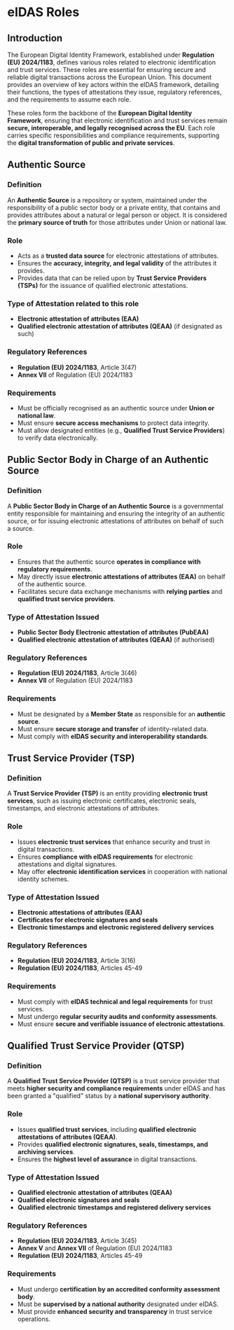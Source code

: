 # eIDAS Roles

## Introduction
The European Digital Identity Framework, established under **Regulation (EU) 2024/1183**, defines various roles related to electronic identification and trust services. These roles are essential for ensuring secure and reliable digital transactions across the European Union. This document provides an overview of key actors within the eIDAS framework, detailing their functions, the types of attestations they issue, regulatory references, and the requirements to assume each role.

These roles form the backbone of the **European Digital Identity Framework**, ensuring that electronic identification and trust services remain **secure, interoperable, and legally recognised across the EU**. Each role carries specific responsibilities and compliance requirements, supporting the **digital transformation of public and private services**.

## Authentic Source

### Definition
An **Authentic Source** is a repository or system, maintained under the responsibility of a public sector body or a private entity, that contains and provides attributes about a natural or legal person or object. It is considered the **primary source of truth** for those attributes under Union or national law.

### Role
- Acts as a **trusted data source** for electronic attestations of attributes.
- Ensures the **accuracy, integrity, and legal validity** of the attributes it provides.
- Provides data that can be relied upon by **Trust Service Providers (TSPs)** for the issuance of qualified electronic attestations.

### Type of Attestation related to this role
- **Electronic attestation of attributes (EAA)**
- **Qualified electronic attestation of attributes (QEAA)** (if designated as such)

### Regulatory References
- **Regulation (EU) 2024/1183**, Article 3(47)
- **Annex VII** of Regulation (EU) 2024/1183

### Requirements
- Must be officially recognised as an authentic source under **Union or national law**.
- Must ensure **secure access mechanisms** to protect data integrity.
- Must allow designated entities (e.g., **Qualified Trust Service Providers**) to verify data electronically.

## Public Sector Body in Charge of an Authentic Source

### Definition
A **Public Sector Body in Charge of an Authentic Source** is a governmental entity responsible for maintaining and ensuring the integrity of an authentic source, or for issuing electronic attestations of attributes on behalf of such a source.

### Role
- Ensures that the authentic source **operates in compliance with regulatory requirements**.
- May directly issue **electronic attestations of attributes (EAA)** on behalf of the authentic source.
- Facilitates secure data exchange mechanisms with **relying parties** and **qualified trust service providers**.

### Type of Attestation Issued
- **Public Sector Body Electronic attestation of attributes (PubEAA)**
- **Qualified electronic attestation of attributes (QEAA)** (if authorised)

### Regulatory References
- **Regulation (EU) 2024/1183**, Article 3(46)
- **Annex VII** of Regulation (EU) 2024/1183

### Requirements
- Must be designated by a **Member State** as responsible for an **authentic source**.
- Must ensure **secure storage and transfer** of identity-related data.
- Must comply with **eIDAS security and interoperability standards**.

## Trust Service Provider (TSP)

### Definition
A **Trust Service Provider (TSP)** is an entity providing **electronic trust services**, such as issuing electronic certificates, electronic seals, timestamps, and electronic attestations of attributes.

### Role
- Issues **electronic trust services** that enhance security and trust in digital transactions.
- Ensures **compliance with eIDAS requirements** for electronic attestations and digital signatures.
- May offer **electronic identification services** in cooperation with national identity schemes.

### Type of Attestation Issued
- **Electronic attestations of attributes (EAA)**
- **Certificates for electronic signatures and seals**
- **Electronic timestamps and electronic registered delivery services**

### Regulatory References
- **Regulation (EU) 2024/1183**, Article 3(16)
- **Regulation (EU) 2024/1183**, Articles 45-49

### Requirements
- Must comply with **eIDAS technical and legal requirements** for trust services.
- Must undergo **regular security audits and conformity assessments**.
- Must ensure **secure and verifiable issuance of electronic attestations**.

## Qualified Trust Service Provider (QTSP)

### Definition
A **Qualified Trust Service Provider (QTSP)** is a trust service provider that meets **higher security and compliance requirements** under eIDAS and has been granted a "qualified" status by a **national supervisory authority**.

### Role
- Issues **qualified trust services**, including **qualified electronic attestations of attributes (QEAA)**.
- Provides **qualified electronic signatures, seals, timestamps, and archiving services**.
- Ensures the **highest level of assurance** in digital transactions.

### Type of Attestation Issued
- **Qualified electronic attestation of attributes (QEAA)**
- **Qualified electronic signatures and seals**
- **Qualified electronic timestamps and registered delivery services**

### Regulatory References
- **Regulation (EU) 2024/1183**, Article 3(45)
- **Annex V** and **Annex VII** of Regulation (EU) 2024/1183
- **Regulation (EU) 2024/1183**, Articles 45-49

### Requirements
- Must undergo **certification by an accredited conformity assessment body**.
- Must be **supervised by a national authority** designated under eIDAS.
- Must provide **enhanced security and transparency** in trust service operations.
